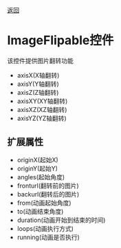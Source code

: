 [返回](../../README.md) 

# ImageFlipable控件

该控件提供图片翻转功能

* axisX(X轴翻转)
* axisY(Y轴翻转)
* axisZ(Z轴翻转)
* axisXY(XY轴翻转)
* axisXZ(XZ轴翻转)
* axisYZ(YZ轴翻转)

## 扩展属性

* originX(起始X)
* originY(起始Y)
* angles(起始角度)
* fronturl(翻转前的图片)
* backurl(翻转后的图片)
* from(动画起始角度)
* to(动画结束角度)
* duration(动画开始到结束的时间)
* loops(动画执行方式)
* running(动画是否执行)

